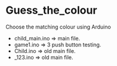 # Guess_the_colour
Choose the matching colour using Arduino   

- child_main.ino => main file.  
- game1.ino => 3 push button testing.   
- Child.ino => old main file.   
- _123.ino => old main file.   
